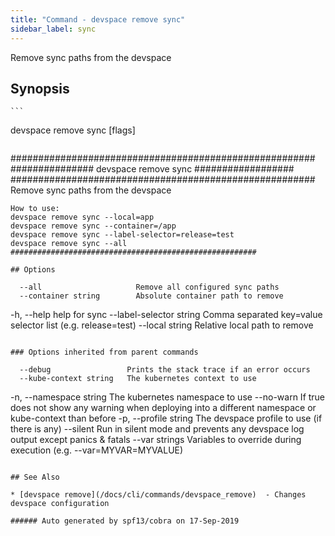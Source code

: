 ```yaml
---
title: "Command - devspace remove sync"
sidebar_label: sync
---
```



Remove sync paths from the devspace

## Synopsis


	```
devspace remove sync [flags]
```

```
#######################################################
	############### devspace remove sync ##################
	#######################################################
	Remove sync paths from the devspace

	How to use:
	devspace remove sync --local=app
	devspace remove sync --container=/app
	devspace remove sync --label-selector=release=test
	devspace remove sync --all
	#######################################################
```
## Options

```
      --all                     Remove all configured sync paths
      --container string        Absolute container path to remove
  -h, --help                    help for sync
      --label-selector string   Comma separated key=value selector list (e.g. release=test)
      --local string            Relative local path to remove
```

### Options inherited from parent commands

```
      --debug                 Prints the stack trace if an error occurs
      --kube-context string   The kubernetes context to use
  -n, --namespace string      The kubernetes namespace to use
      --no-warn               If true does not show any warning when deploying into a different namespace or kube-context than before
  -p, --profile string        The devspace profile to use (if there is any)
      --silent                Run in silent mode and prevents any devspace log output except panics & fatals
      --var strings           Variables to override during execution (e.g. --var=MYVAR=MYVALUE)
```

## See Also

* [devspace remove](/docs/cli/commands/devspace_remove)	 - Changes devspace configuration

###### Auto generated by spf13/cobra on 17-Sep-2019

